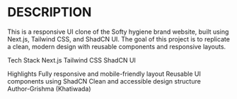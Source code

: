 # DESCRIPTION
This is a responsive UI clone of the Softy hygiene brand website, built using Next.js, Tailwind CSS, and ShadCN UI. The goal of this project is to replicate a clean, modern design with reusable components and responsive layouts.

Tech Stack
Next.js
Tailwind CSS
ShadCN UI


Highlights
Fully responsive and mobile-friendly layout
Reusable UI components using ShadCN
Clean and accessible design structure
<br>
Author-Grishma (Khatiwada) 
